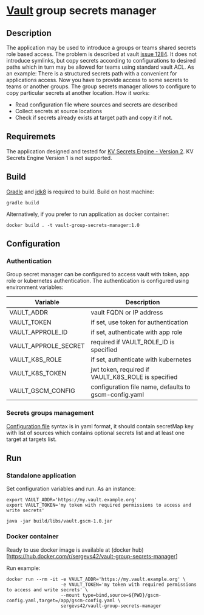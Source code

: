 # [Vault](https://www.vaultproject.io/) group secrets manager

## Description
The application may be used to introduce a groups or teams shared secrets role based access. The problem is described at vault [issue 1284](https://github.com/hashicorp/vault/issues/1284). It does not introduce symlinks, but copy secrets according to configurations to desired paths which in turn may be allowed for teams using standard vault ACL.
As an example: 
There is a structured secrets path with a convenient for applications access.
Now you have to provide access to some secrets to teams or another groups. The group secrets manager allows to configure to copy particular secrets at another location. How it works:
* Read configuration file where sources and secrets are described
* Collect secrets at source locations
* Check if secrets already exists at target path and copy it if not.

## Requiremets
The application designed and tested for [KV Secrets Engine - Version 2](https://www.vaultproject.io/docs/secrets/kv/kv-v2).
KV Secrets Engine Version 1 is not supported.

## Build
[Gradle](https://gradle.org/) and [jdk8](https://openjdk.java.net/projects/jdk8u/) is required to build.
Build on host machine:
```
gradle build
```

Alternatively, if you prefer to run application as docker container:
```
docker build . -t vault-group-secrets-manager:1.0
```

## Configuration
### Authentication
Group secret manager can be configured to access vault with token, app role or kubernetes authentication. The authentication is configured using environment variables:

| Variable             | Description                                           |
| -------------------- | ----------------------------------------------------- |
| VAULT_ADDR           | vault FQDN or IP address                              |
| VAULT_TOKEN          | if set, use token for authentication                  |
| VAULT_APPROLE_ID     | if set, authenticate with app role                    |
| VAULT_APPROLE_SECRET | required if VAULT_ROLE_ID is specified                |
| VAULT_K8S_ROLE       | if set, authenticate with kubernetes                  |
| VAULT_K8S_TOKEN      | jwt token, required if VAULT_K8S_ROLE is specified    |
| VAULT_GSCM_CONFIG    | configuration file name, defaults to gscm-config.yaml |

### Secrets groups management
[Configuration file](gscm-config.yaml) syntax is in yaml format, it should contain secretMap key with list of sources which contains optional secrets list and at least one target at targets list.

## Run
### Standalone application
Set configuration variables and run. As an instance:
```
export VAULT_ADDR='https://my.vault.example.org'
export VAULT_TOKEN='my token with required permissions to access and write secrets'

java -jar build/libs/vault.gscm-1.0.jar
```

### Docker container
Ready to use docker image is available at (docker hub)[https://hub.docker.com/r/sergevs42/vault-group-secrets-manager]

Run example:
```
docker run --rm -it -e VAULT_ADDR='https://my.vault.example.org' \
                    -e VAULT_TOKEN='my token with required permissions to access and write secrets' \
                    --mount type=bind,source=${PWD}/gscm-config.yaml,target=/app/gscm-config.yaml \
                    sergevs42/vault-group-secrets-manager
